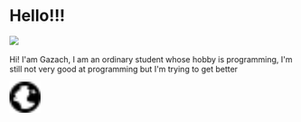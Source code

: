# Hello!!!

<img src="https://media.tenor.com/uRSBh2HgszkAAAAC/naoto-shirogane.gif" width="250px" >

Hi! I'am Gazach, I am an ordinary student whose hobby is programming, I'm still not very good at programming but I'm trying to get better

<a href="https://gazach.netlify.app/"><img align="left" alt="website" width="55px" src="https://raw.githubusercontent.com/iconic/open-iconic/master/svg/globe.svg"/></a>

